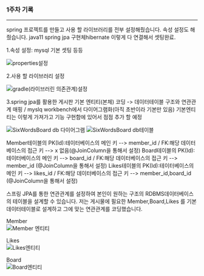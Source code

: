 ### 1주차 기록
---
spring 프로젝트를 만들고 사용 할 라이브러리를 전부 설정해줬습니다. 속성 설정도 해줬습니다. java11 spring jpa 구현체hibernate 이렇게 다 연결해서 셋팅완료.


1.속성 설정: mysql 기본 셋팅 등등

![properties설정](https://user-images.githubusercontent.com/100845256/159674519-e9473645-77e0-42c8-a7dd-ba57535e3476.PNG)

2.사용 할 라이브러리 설정

![gradle(라이브러린 의존관계)설정](https://user-images.githubusercontent.com/100845256/159674544-22fa5516-9cc0-40b8-a386-10b2788dded6.PNG)

3.spring jpa를 활용한 게시판 기본 엔티티(본체) 코딩 -> 데이터테이블 구조와 연관관계 매핑 / myslq workbench에서 다이어그램화(아직 초반이라 기본만 있음)
기본엔티티는 이렇게 가져가고 기능 구현함에 있어서 점점 추가 할 예정

![SixWordsBoard db 다이어그램](https://user-images.githubusercontent.com/100845256/159674552-7540c1fe-4b3c-409e-9eaf-2b01501d8cb0.PNG)
![SixWordsBoard db테이블](https://user-images.githubusercontent.com/100845256/159674560-f40d0f80-06ea-42e3-bd1e-65de306bc27d.PNG)

Member테이블의 PK(Id):테이터베이스의 메인 키 --> member_id /  FK:해당 데이터베이스의 접근 키 --> x 없음(@JoinColumn을 통해서 설정)
Board테이블의 PK(Id):테이터베이스의 메인 키 --> board_id /  FK:해당 데이터베이스의 접근 키 --> member_id (@JoinColumn을 통해서 설정)
Likes테이블의 PK(Id):테이터베이스의 메인 키 --> likes_id /  FK:해당 데이터베이스의 접근 키 --> member_id,board_id (@JoinColumn을 통해서 설정)              

스프링 JPA를 통한 연관관계를 설정하여 본인이 원하는 구조의 RDBMS데이터베이스의 테이블을 설계할 수 있습니다.
저는 게시물에 필요한  Member,Board,Likes 를 기본 데이터테이블로 설계하고 그에 맞는 연관관계를 코딩했습니다.

Member       
![Member 엔티티](https://user-images.githubusercontent.com/100845256/161729222-27064a74-b1fb-4e0d-8d7d-6ed498239208.PNG)

Likes     
  ![Likes엔티티](https://user-images.githubusercontent.com/100845256/161729455-cf7ef41a-8d08-4561-a712-f2ea828391a0.PNG)

Board     
  ![Board엔티티](https://user-images.githubusercontent.com/100845256/161729450-bbf070cc-3665-4b54-83ef-c64037036298.PNG)

